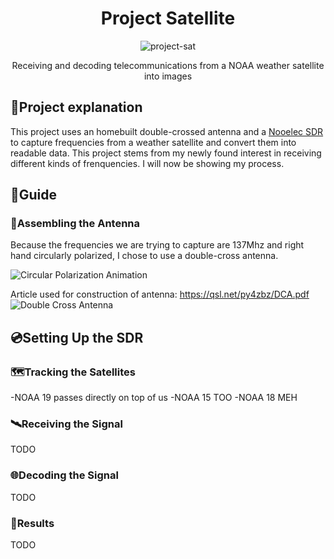 <h1 align="center">Project Satellite</h1>

<p align="center"><img src="https://github.com/Gregster31/Satellite-Project/assets/123277418/9702bb2e-7b63-49f1-a217-794bc5e0a41c" alt="project-sat"></p>
<p align="center">Receiving and decoding telecommunications from a NOAA weather satellite into images</p>

<h2>🚧Project explanation</h2>
This project uses an homebuilt double-crossed antenna and a <a href="https://www.nooelec.com/store/sdr/sdr-receivers/nesdr-smart-sdr.html">Nooelec SDR</a> to capture frequencies from a weather satellite and convert them into readable data. This project stems from my newly found interest in receiving different kinds of frenquencies. I will now be showing my process.

<h2>📒Guide</h2>
<h3>📡Assembling the Antenna</h3>
Because the frequencies we are trying to capture are 137Mhz and right hand circularly polarized, I chose to use a double-cross antenna.

![Circular Polarization Animation](https://upload.wikimedia.org/wikipedia/commons/d/d1/Circular.Polarization.Circularly.Polarized.Light_Left.Hand.Animation.305x190.255Colors.gif) <br>

Article used for construction of antenna: https://qsl.net/py4zbz/DCA.pdf <br>
![Double Cross Antenna](https://www.dxzone.com/dx30769/double-cross-satellite-antenna.jpg)

<h2>💿Setting Up the SDR</h2>


<h3>🗺️Tracking the Satellites</h3>
-NOAA 19 passes directly on top of us
-NOAA 15 TOO
-NOAA 18 MEH

<h3>🛰️Receiving the Signal</h3>
TODO

<h3>🌐Decoding the Signal</h3>
TODO

<h3>📍Results</h3>
TODO
